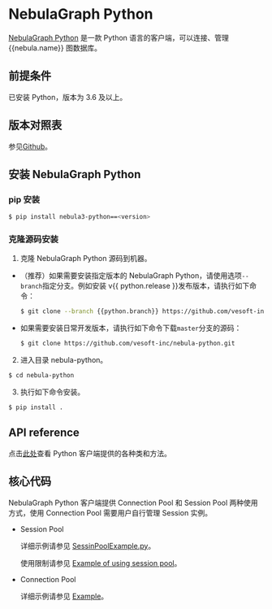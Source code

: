 # NebulaGraph Python

[NebulaGraph Python](https://github.com/vesoft-inc/nebula-python/tree/{{python.branch}}) 是一款 Python 语言的客户端，可以连接、管理 {{nebula.name}} 图数据库。

## 前提条件

已安装 Python，版本为 3.6 及以上。

## 版本对照表

参见[Github](https://github.com/vesoft-inc/nebula-python/tree/{{python.branch}})。

## 安装 NebulaGraph Python

### pip 安装

```bash
$ pip install nebula3-python==<version>
```

### 克隆源码安装

1. 克隆 NebulaGraph Python 源码到机器。

  - （推荐）如果需要安装指定版本的 NebulaGraph Python，请使用选项`--branch`指定分支。例如安装 v{{ python.release }}发布版本，请执行如下命令：

    ```bash
    $ git clone --branch {{python.branch}} https://github.com/vesoft-inc/nebula-python.git
    ```

  - 如果需要安装日常开发版本，请执行如下命令下载`master`分支的源码：

    ```bash
    $ git clone https://github.com/vesoft-inc/nebula-python.git
    ```

2. 进入目录 nebula-python。

  ```bash
  $ cd nebula-python
  ```

3. 执行如下命令安装。

  ```bash
  $ pip install .
  ```

## API reference

点击[此处](https://vesoft-inc.github.io/nebula-python/release-3.4/annotated.html)查看 Python 客户端提供的各种类和方法。

## 核心代码


NebulaGraph Python 客户端提供 Connection Pool 和 Session Pool 两种使用方式，使用 Connection Pool 需要用户自行管理 Session 实例。

- Session Pool
  
  详细示例请参见 [SessinPoolExample.py](https://github.com/vesoft-inc/nebula-python/blob/{{python.branch}}/example/SessinPoolExample.py)。
  
  使用限制请参见 [Example of using session pool](https://github.com/vesoft-inc/nebula-python/blob/{{python.branch}}/README.md#example-of-using-session-pool)。
  
- Connection Pool

  详细示例请参见 [Example](https://github.com/vesoft-inc/nebula-python/tree/{{python.branch}}/example)。

